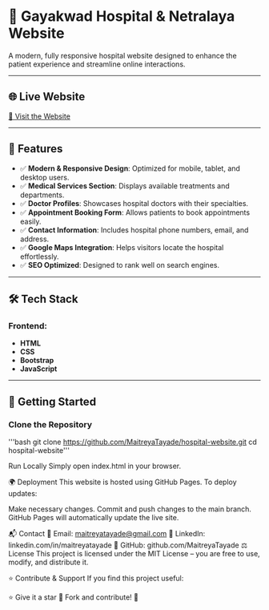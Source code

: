 # 🏥 Gayakwad Hospital & Netralaya Website

A modern, fully responsive hospital website designed to enhance the patient experience and streamline online interactions.


---

## 🌐 Live Website
[🔗 Visit the Website]([https://maitreyatayade.github.io/hospital-website/]) <!-- Add the live link here -->

---

## 📌 Features
- ✅ **Modern & Responsive Design**: Optimized for mobile, tablet, and desktop users.
- ✅ **Medical Services Section**: Displays available treatments and departments.
- ✅ **Doctor Profiles**: Showcases hospital doctors with their specialties.
- ✅ **Appointment Booking Form**: Allows patients to book appointments easily.
- ✅ **Contact Information**: Includes hospital phone numbers, email, and address.
- ✅ **Google Maps Integration**: Helps visitors locate the hospital effortlessly.
- ✅ **SEO Optimized**: Designed to rank well on search engines.

---

## 🛠️ Tech Stack
### Frontend:
- **HTML**
- **CSS**
- **Bootstrap**
- **JavaScript**

---

## 🚀 Getting Started

### Clone the Repository
'''bash
git clone https://github.com/MaitreyaTayade/hospital-website.git
cd hospital-website'''

Run Locally
Simply open index.html in your browser.

🌍 Deployment
This website is hosted using GitHub Pages. To deploy updates:

Make necessary changes.
Commit and push changes to the main branch.
GitHub Pages will automatically update the live site.

📬 Contact
📧 Email: maitreyatayade@gmail.com
💼 LinkedIn: linkedin.com/in/maitreyatayade
🐙 GitHub: github.com/MaitreyaTayade
⚖️ License
This project is licensed under the MIT License – you are free to use, modify, and distribute it.

⭐ Contribute & Support
If you find this project useful:

⭐ Give it a star
🔄 Fork and contribute! 🚀
